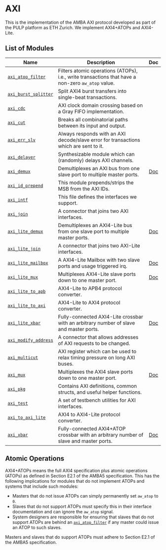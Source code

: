 # AXI

This is the implementation of the AMBA AXI protocol developed as part of the PULP platform as ETH Zurich. We implement AXI4+ATOPs and AXI4-Lite.


## List of Modules

| Name                                                 | Description                                                                                       | Doc                            |
|------------------------------------------------------|---------------------------------------------------------------------------------------------------|--------------------------------|
| [`axi_atop_filter`](src/axi_atop_filter.sv)          | Filters atomic operations (ATOPs), i.e., write transactions that have a non-zero `aw_atop` value. |                                |
| [`axi_burst_splitter`](src/axi_burst_splitter.sv)    | Split AXI4 burst transfers into single-beat transactions.                                         |                                |
| [`axi_cdc`](src/axi_cdc.sv)                          | AXI clock domain crossing based on a Gray FIFO implementation.                                    |                                |
| [`axi_cut`](src/axi_cut.sv)                          | Breaks all combinatorial paths between its input and output.                                      |                                |
| [`axi_err_slv`](src/axi_err_slv.sv)                  | Always responds with an AXI decode/slave error for transactions which are sent to it.             |                                |
| [`axi_delayer`](src/axi_delayer.sv)                  | Synthesizable module which can (randomly) delays AXI channels.                                    |                                |
| [`axi_demux`](src/axi_demux.sv)                      | Demultiplexes an AXI bus from one slave port to multiple master ports.                            | [Doc](doc/axi_demux.md)        |
| [`axi_id_prepend`](src/axi_id_prepend.sv)            | This module prepends/strips the MSB from the AXI IDs.                                             |                                |
| [`axi_intf`](src/axi_intf.sv)                        | This file defines the interfaces we support.                                                      |                                |
| [`axi_join`](src/axi_join.sv)                        | A connector that joins two AXI interfaces.                                                        |                                |
| [`axi_lite_demux`](src/axi_lite_demux.sv)            | Demultiplexes an AXI4-Lite bus from one slave port to multiple master ports.                      | [Doc](doc/axi_lite_demux.md)   |
| [`axi_lite_join`](src/axi_lite_join.sv)              | A connector that joins two AXI-Lite interfaces.                                                   |                                |
| [`axi_lite_mailbox`](src/axi_lite_mailbox.sv)        | A AXI4-Lite Mailbox with two slave ports and usage triggered irq.                                 | [Doc](doc/axi_lite_mailbox.md) |
| [`axi_lite_mux`](src/axi_lite_mux.sv)                | Multiplexes AXI4-Lite slave ports down to one master port.                                        | [Doc](doc/axi_lite_mux.md)     |
| [`axi_lite_to_apb`](src/axi_lite_to_apb.sv)          | AXI4-Lite to APB4 protocol converter.                                                             |                                |
| [`axi_lite_to_axi`](src/axi_lite_to_axi.sv)          | AXI4-Lite to AXI4 protocol converter.                                                             |                                |
| [`axi_lite_xbar`](src/axi_lite_xbar.sv)              | Fully-connected AXI4-Lite crossbar with an arbitrary number of slave and master ports.            | [Doc](doc/axi_lite_xbar.md)    |
| [`axi_modify_address`](src/axi_modify_address.sv)    | A connector that allows addresses of AXI requests to be changed.                                  |                                |
| [`axi_multicut`](src/axi_multicut.sv)                | AXI register which can be used to relax timing pressure on long AXI buses.                        |                                |
| [`axi_mux`](src/axi_mux.sv)                          | Multiplexes the AXI4 slave ports down to one master port.                                         | [Doc](doc/axi_mux.md)          |
| [`axi_pkg`](src/axi_pkg.sv)                          | Contains AXI definitions, common structs, and useful helper functions.                            |                                |
| [`axi_test`](src/axi_test.sv)                        | A set of testbench utilities for AXI interfaces.                                                  |                                |
| [`axi_to_axi_lite`](src/axi_to_axi_lite.sv)          | AXI4 to AXI4-Lite protocol converter.                                                             |                                |
| [`axi_xbar`](src/axi_xbar.sv)                        | Fully-connected AXI4+ATOP crossbar with an arbitrary number of slave and master ports.            | [Doc](doc/axi_xbar.md)         |

## Atomic Operations

AXI4+ATOPs means the full AXI4 specification plus atomic operations (ATOPs) as defined in Section E2.1 of the AMBA5 specification. This has the following implications for modules that do not implement ATOPs and systems that include such modules:

- Masters that do not issue ATOPs can simply permanently set `aw_atop` to `0`.
- Slaves that do not support ATOPs must specify this in their interface documentation and can ignore the `aw_atop` signal.
- System designers are responsible for ensuring that slaves that do not support ATOPs are behind an [`axi_atop_filter`](src/axi_atop_filter.sv) if any master could issue an ATOP to such slaves.

Masters and slaves that do support ATOPs must adhere to Section E2.1 of the AMBA5 specification.
